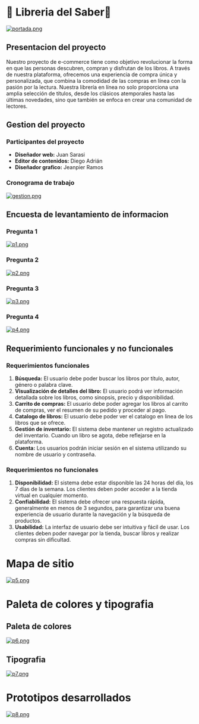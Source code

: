 # 📕 Libreria del Saber📕

[![portada.png](https://i.postimg.cc/63Yq6fX1/portada.png)](https://postimg.cc/dkZw4dD8)

## Presentacion del proyecto

Nuestro proyecto de e-commerce tiene como objetivo revolucionar la forma en que las personas descubren, compran y disfrutan de los libros. A través de nuestra plataforma, ofrecemos una experiencia de compra única y personalizada, que combina la comodidad de las compras en línea con la pasión por la lectura.
Nuestra librería en línea no solo proporciona una amplia selección de títulos, desde los clásicos atemporales hasta las últimas novedades, sino que también se enfoca en crear una comunidad de lectores.

## Gestion del proyecto

### Participantes del proyecto

- **Diseñador web:** Juan Sarasi
- **Editor de contenidos:** Diego Adrián
- **Diseñador grafico:** Jeanpier Ramos

### Cronograma de trabajo

[![gestion.png](https://i.postimg.cc/Z54qNQ5D/gestion.png)](https://postimg.cc/fJqZnBXx)

## Encuesta de levantamiento de informacion

### Pregunta 1

[![p1.png](https://i.postimg.cc/Fsx36810/p1.png)](https://postimg.cc/9rrDRxdf)

### Pregunta 2

[![p2.png](https://i.postimg.cc/m2qBT2c4/p2.png)](https://postimg.cc/TprZ9xqN)

### Pregunta 3

[![p3.png](https://i.postimg.cc/CLZprTcQ/p3.png)](https://postimg.cc/SJpPj5F6)

### Pregunta 4

[![p4.png](https://i.postimg.cc/mgQqKbC8/p4.png)](https://postimg.cc/SnxDMbZM)

## Requerimiento funcionales y no funcionales

### Requerimientos funcionales

1. **Búsqueda:** El usuario debe poder buscar los libros por título, autor, género o palabra clave.
2. **Visualización de detalles del libro:** El usuario podrá ver información detallada sobre los libros, como sinopsis, precio y disponibilidad.
3. **Carrito de compras:** El usuario debe poder agregar los libros al carrito de compras, ver el resumen de su pedido y proceder al pago.
4. **Catalogo de libros:** El usuario debe poder ver el catalogo en linea de los libros que se ofrece.
5. **Gestión de inventario:** El sistema debe mantener un registro actualizado del inventario. Cuando un libro se agota, debe reflejarse en la plataforma.
6. **Cuenta:** Los usuarios podrán iniciar sesión en el sistema utilizando su nombre de usuario y contraseña.

### Requerimientos no funcionales

1. **Disponibilidad:** El sistema debe estar disponible las 24 horas del día, los 7 días de la semana. Los clientes deben poder acceder
   a la tienda virtual en cualquier momento.
2. **Confiabilidad:** El sistema debe ofrecer una respuesta rápida, generalmente en menos de 3 segundos, para garantizar
   una buena experiencia de usuario durante la navegación y la búsqueda de productos.
3. **Usabilidad:** La interfaz de usuario debe ser intuitiva y fácil de usar. Los clientes deben poder navegar
   por la tienda, buscar libros y realizar compras sin dificultad.

# Mapa de sitio

[![p5.png](https://i.postimg.cc/8z40HZhC/p5.png)](https://postimg.cc/TKy02qN8)

# Paleta de colores y tipografia

## Paleta de colores

[![p6.png](https://i.postimg.cc/zDkK3453/p6.png)](https://postimg.cc/s1vvN6MR)

## Tipografia

[![p7.png](https://i.postimg.cc/bwwTzptz/p7.png)](https://postimg.cc/qzWnwfwY)

# Prototipos desarrollados

[![p8.png](https://i.postimg.cc/sxnMKdDc/p8.png)](https://postimg.cc/zHgDXQhb)
